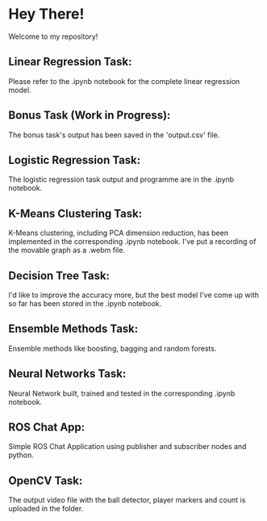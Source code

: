 # Hey There!
Welcome to my repository!
## Linear Regression Task:
Please refer to the .ipynb notebook for the complete linear regression model.
## Bonus Task (Work in Progress):
The bonus task's output has been saved in the 'output.csv' file.
## Logistic Regression Task:
The logistic regression task output and programme are in the .ipynb notebook.
## K-Means Clustering Task:
K-Means clustering, including PCA dimension reduction, has been implemented in the corresponding .ipynb notebook. I've put a recording of the movable graph as a .webm file.
## Decision Tree Task:
I'd like to improve the accuracy more, but the best model I've come up with so far has been stored in the .ipynb notebook.
## Ensemble Methods Task:
Ensemble methods like boosting, bagging and random forests.
## Neural Networks Task:
Neural Network built, trained and tested in the corresponding .ipynb notebook.
## ROS Chat App:
Simple ROS Chat Application using publisher and subscriber nodes and python.
## OpenCV Task:
The output video file with the ball detector, player markers and count is uploaded in the folder.
